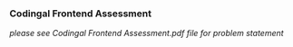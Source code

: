 ### Codingal Frontend Assessment

*please see Codingal Frontend Assessment.pdf file for problem statement*
